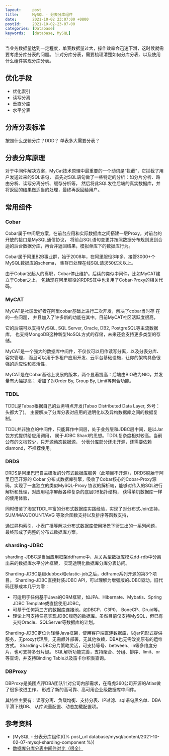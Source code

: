 ```yaml
---
layout:     post
title:      MySQL - 分表分库组件
date:       2021-10-02 23:07:00 +0800
postId:     2021-10-02-23-07-00
categories: [Database]
keywords:   [database, MySQL]
---
```


当业务数据量达到一定程度，单表数据量过大，操作效率会迅速下滑，这时候就需要考虑分库分表的问题。
针对分库分表，需要梳理清楚如何分库分表、以及使用什么组件实现分库分表。

## 优化手段
* 优化索引
* 读写分离
* 垂直分库
* 水平分表

## 分库分表标准
按照什么逻辑分库？DDD？
单表多大需要分表？

## 分表分库原理
对于中间件解决方案，MyCat技术原理中最重要的一个动词是“拦截”，它拦截了用户发送过来的SQL语句，
首先对SQL语句做了一些特定的分析：如分片分析、路由分析、读写分离分析、缓存分析等，
然后将此SQL发往后端的真实数据库，并将返回的结果做适当的处理，最终再返回给用户。

## 常用组件

### Cobar
Cobar属于中间层方案，在前台应用和实际数据库之间搭建一层Proxy，对前台的开放的接口是MySQL通信协议，
将前台SQL语句变更并按照数据分布规则发到合适的后台数据分库，再合并返回结果，模拟单库下的数据库行为。

Cobar属于阿里B2B事业群，始于2008年，在阿里服役3年多，接管3000+个MySQL数据库的schema，
集群日处理在线SQL请求50亿次以上。

由于Cobar发起人的离职，Cobar停止维护。后续的类似中间件，比如MyCAT建立于Cobar之上，
包括现在阿里服役的RDRS其中也复用了Cobar-Proxy的相关代码。

### MyCAT
MyCAT是社区爱好者在阿里cobar基础上进行二次开发，解决了cobar当时存 在的一些问题，
并且加入了许多新的功能在其中。目前MyCAT社区活跃度很高，

它的后端可以支持MySQL, SQL Server, Oracle, DB2, PostgreSQL等主流数据库，
也支持MongoDB这种新型NoSQL方式的存储，未来还会支持更多类型的存储。

MyCAT是一个强大的数据库中间件，不仅仅可以用作读写分离，以及分表分库、容灾管理，
而且可以用于多租户应用开发、云平台基础设施，让你的架构具备很强的适应性和灵活性，

MyCAT是在Cobar基础上发展的版本，两个显著提高：后端由BIO改为NIO，并发量有大幅提高；
增加了对Order By, Group By, Limit等聚合功能。

### TDDL
TDDL是Tabao根据自己的业务特点开发(Tabao Distributed Data Layer, 外号：头都大了)。
主要解决了分库分表对应用的透明化以及异构数据库之间的数据复制。

TDDL并非独立的中间件，只能算作中间层，处于业务层和JDBC层中间，是以Jar包方式提供给应用调用，
属于JDBC Shard的思想。TDDL复杂度相对较高。当前公布的文档较少，只开源动态数据源，
分表分库部分还未开源，还需要依赖diamond，不推荐使用。

### DRDS
DRDS是阿里巴巴自主研发的分布式数据库服务（此项目不开源），DRDS脱胎于阿里巴巴开源的 Cobar 
分布式数据库引擎，吸收了Cobar核心的Cobar-Proxy源码，实现了一套独立的类似MySQL-Proxy 
协议的解析端，能够对传入的SQL进行解析和处理，对应用程序屏蔽各种复杂的底层DB拓扑结构，
获得单机数据库一样的使用体验，

同时借鉴了淘宝TDDL丰富的分布式数据库实践经验，实现了对分布式Join支持，SUM/MAX/COUNT/AVG 
等聚合函数支持以及排序等函数支持，

通过异构索引、小表广播等解决分布式数据库使用场景下衍生出的一系列问题，
最终形成了完整的分布式数据库方案。

### sharding-JDBC
sharding-JDBC是当当应用框架ddframe中，从关系型数据库模块dd-rdb中分离出来的数据库水平分片框架，
实现透明化数据库分库分表访问。

Sharding-JDBC是继dubbox和elastic-job之后，ddframe系列开源的第3个项目。
Sharding-JDBC直接封装JDBC API，可以理解为增强版的JDBC驱动，旧代码迁移成本几乎为零：
* 可适用于任何基于Java的ORM框架，如JPA、Hibernate、Mybatis、Spring JDBC Template或直接使用JDBC。
* 可基于任何第三方的数据库连接池，如DBCP、C3P0、 BoneCP、Druid等。
* 理论上可支持任意实现JDBC规范的数据库。虽然目前仅支持MySQL，但已有支持Oracle、SQLServer等数据库的计划。

Sharding-JDBC定位为轻量Java框架，使用客户端直连数据库，以jar包形式提供服务，无proxy代理层，无需额外部署，无其他依赖，DBA也无需改变原有的运维方式。
Sharding-JDBC分片策略灵活，可支持等号、between、in等多维度分片，也可支持多分片键。
SQL解析功能完善，支持聚合、分组、排序、limit、or等查询，并支持Binding Table以及笛卡尔积表查询。

### DBProxy
DBProxy是美团点评DBA团队针对公司内部需求，在奇虎360公司开源的Atlas做了很多改进工作，
形成了新的高可靠、高可用企业级数据库中间件。

其特性主要有：读写分离、负载均衡、支持分表、IP过滤、sql语句黑名单、DBA平滑下线DB、
从库流量配置、动态加载配置项。

## 参考资料
* [MySQL - 分表分库组件]({% post_url database/mysql/content/2021-10-02-07-mysql-sharding-component %})
* [数据库分库分表中间件对比（很全）](https://blog.csdn.net/xuheng8600/article/details/80336094)
